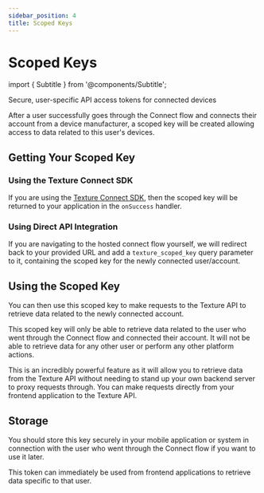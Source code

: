 ```yaml
---
sidebar_position: 4
title: Scoped Keys
---
```


# Scoped Keys

import { Subtitle } from '@components/Subtitle';

<Subtitle>Secure, user-specific API access tokens for connected devices</Subtitle>

After a user successfully goes through the Connect flow and connects their account from a device manufacturer, a scoped key will be created allowing access to data related to this user's devices.

## Getting Your Scoped Key

### Using the Texture Connect SDK

If you are using the [Texture Connect SDK](/integrations/texture-connect), then the scoped key will be returned to your application in the `onSuccess` handler.

### Using Direct API Integration

If you are navigating to the hosted connect flow yourself, we will redirect back to your provided URL and add a `texture_scoped_key` query parameter to it, containing the scoped key for the newly connected user/account.

## Using the Scoped Key

You can then use this scoped key to make requests to the Texture API to retrieve data related to the newly connected account.

This scoped key will only be able to retrieve data related to the user who went through the Connect flow and connected their account. It will not be able to retrieve data for any other user or perform any other platform actions.

This is an incredibly powerful feature as it will allow you to retrieve data from the Texture API without needing to stand up your own backend server to proxy requests through. You can make requests directly from your frontend application to the Texture API.

## Storage

You should store this key securely in your mobile application or system in connection with the user who went through the Connect flow if you want to use it later.

This token can immediately be used from frontend applications to retrieve data specific to that user.
